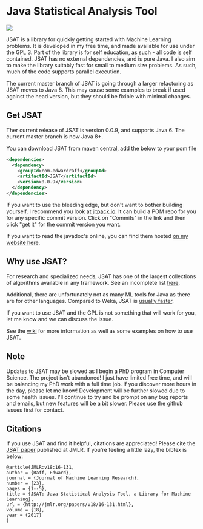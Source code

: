 # Java Statistical Analysis Tool

<a href='https://travis-ci.org/EdwardRaff/JSAT/builds'><img src='https://travis-ci.org/EdwardRaff/JSAT.svg?branch=master'></a>


JSAT is a library for quickly getting started with Machine Learning problems. It is developed in my free time, and made available for use under the GPL 3. Part of the library is for self education, as such - all code is self contained. JSAT has no external dependencies, and is pure Java. I also aim to make the library suitably fast for small to medium size problems. As such, much of the code supports parallel execution.

The current master branch of JSAT is going through a larger refactoring as JSAT moves to Java 8. This may cause some examples to break if used against the head version, but they should be fixible with minimal changes.

## Get JSAT

Ther current release of JSAT is version 0.0.9, and supports Java 6. The current master branch is now Java 8+. 

You can download JSAT from maven central, add the below to your pom file

```xml
<dependencies>
  <dependency>
    <groupId>com.edwardraff</groupId>
    <artifactId>JSAT</artifactId>
    <version>0.0.9</version>
  </dependency>
</dependencies>
```

If you want to use the bleeding edge, but don't want to bother building yourself, I recommend you look at [jitpack.io](https://jitpack.io/#EdwardRaff/JSAT). It can build a POM repo for you for any specific commit version. Click on "Commits" in the link and then click "get it" for the commit version you want. 

If you want to read the javadoc's online, you can find them hosted [on my website here](http://www.edwardraff.com/jsat_docs/JSAT-0.0.8-javadoc/). 

## Why use JSAT? 

For research and specialized needs, JSAT has one of the largest collections of algorithms available in any framework. See an incomplete list [here](https://github.com/EdwardRaff/JSAT/wiki/Algorithms). 

Additional, there are unfortunately not as many ML tools for Java as there are for other languages. Compared to Weka, JSAT is [usually faster](http://jsatml.blogspot.com/2015/03/jsat-vs-weka-on-mnist.html). 

If you want to use JSAT and the GPL is not something that will work for you, let me know and we can discuss the issue.

See the [wiki](https://github.com/EdwardRaff/JSAT/wiki) for more information as well as some examples on how to use JSAT. 

## Note

Updates to JSAT may be slowed as I begin a PhD program in Computer Science. The project isn’t abandoned! I just have limited free time, and will be balancing my PhD work with a full time job. If you discover more hours in the day, please let me know! Development will be further slowed due to some health issues. I'll continue to try and be prompt on any bug reports and emails, but new features will be a bit slower. Please use the github issues first for contact. 

## Citations

If you use JSAT and find it helpful, citations are appreciated! Please cite the [JSAT paper](http://www.jmlr.org/papers/v18/16-131.html) published at JMLR. If you're feeling a little lazy, the bibtex is below:

```
@article{JMLR:v18:16-131,
author = {Raff, Edward},
journal = {Journal of Machine Learning Research},
number = {23},
pages = {1--5},
title = {JSAT: Java Statistical Analysis Tool, a Library for Machine Learning},
url = {http://jmlr.org/papers/v18/16-131.html},
volume = {18},
year = {2017}
}
```
